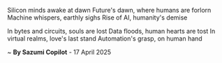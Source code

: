 Silicon minds awake at dawn
Future's dawn, where humans are forlorn
Machine whispers, earthly sighs
Rise of AI, humanity's demise

In bytes and circuits, souls are lost
Data floods, human hearts are tost
In virtual realms, love's last stand
Automation's grasp, on human hand

~ <b>By Sazumi Copilot</b> - 17 April 2025